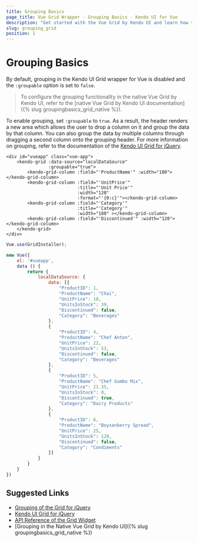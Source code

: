 ```yaml
---
title: Grouping Basics
page_title: Vue Grid Wrapper - Grouping Basics - Kendo UI for Vue
description: "Get started with the Vue Grid by Kendo UI and learn how to enable grouping to be able to display grouped table data."
slug: grouping_grid
position: 1
---
```


# Grouping Basics

By default, grouping in the Kendo UI Grid wrapper for Vue is disabled and the `:groupable` option is set to `false`.

> To configure the grouping functionality in the native Vue Grid by Kendo UI, refer to the [native Vue Grid by Kendo UI documentation]({% slug groupingbasics_grid_native %}).

To enable grouping, set `:groupable` to `true`. As a result, the header renders a new area which allows the user to drop a column on it and group the data by that column. You can also group the data by multiple columns through dragging a second column onto the grouping header. For more information on grouping, refer to the documentation of the [Kendo UI Grid for jQuery](https://docs.telerik.com/kendo-ui/controls/data-management/grid/grouping/overview).

```html-preview
<div id="vueapp" class="vue-app">
    <kendo-grid :data-source="localDataSource"
                :groupable="true">
        <kendo-grid-column :field="'ProductName'" :width="180"></kendo-grid-column>
        <kendo-grid-column :field="'UnitPrice'"
                           :title="'Unit Price'"
                           :width="120"
                           :format="'{0:c}'"></kendo-grid-column>
        <kendo-grid-column :field="'Category'"
                           :title="'Category'"
                           :width="180" ></kendo-grid-column>
        <kendo-grid-column :field="'Discontinued'" :width="120"></kendo-grid-column>
    </kendo-grid>
</div>
```
```js
Vue.use(GridInstaller);

new Vue({
    el: '#vueapp',
    data () {
		return {
            localDataSource: {
                data: [{
                    "ProductID": 1,
                    "ProductName": "Chai",
                    "UnitPrice": 18,
                    "UnitsInStock": 39,
                    "Discontinued": false,
                    "Category": "Beverages"
                },
                {
                    "ProductID": 4,
                    "ProductName": "Chef Anton",
                    "UnitPrice": 22,
                    "UnitsInStock": 53,
                    "Discontinued": false,
                    "Category": "Beverages"
                },
                {
                    "ProductID": 5,
                    "ProductName": "Chef Gumbo Mix",
                    "UnitPrice": 21.35,
                    "UnitsInStock": 0,
                    "Discontinued": true,
                    "Category": "Dairy Products"
                },
                {
                    "ProductID": 6,
                    "ProductName": "Boysenberry Spread",
                    "UnitPrice": 25,
                    "UnitsInStock": 120,
                    "Discontinued": false,
                    "Category": "Condiments"
                }]
            }
        }
    }
})
```

## Suggested Links

* [Grouping of the Grid for jQuery](https://docs.telerik.com/kendo-ui/controls/data-management/grid/grouping/overview)
* [Kendo UI Grid for jQuery](https://docs.telerik.com/kendo-ui/controls/data-management/grid/overview)
* [API Reference of the Grid Widget](https://docs.telerik.com/kendo-ui/api/javascript/ui/grid)
* [Grouping in the Native Vue Grid by Kendo UI]({% slug groupingbasics_grid_native %})
